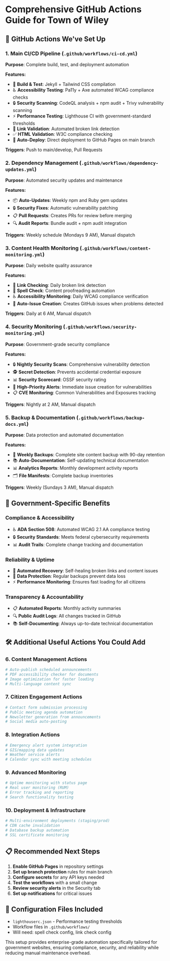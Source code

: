 # Comprehensive GitHub Actions Guide for Town of Wiley

## 🚀 GitHub Actions We've Set Up

### 1. **Main CI/CD Pipeline** (`.github/workflows/ci-cd.yml`)
**Purpose**: Complete build, test, and deployment automation

**Features:**
- 🔨 **Build & Test**: Jekyll + Tailwind CSS compilation
- ♿ **Accessibility Testing**: Pa11y + Axe automated WCAG compliance checks
- 🔒 **Security Scanning**: CodeQL analysis + npm audit + Trivy vulnerability scanning
- ⚡ **Performance Testing**: Lighthouse CI with government-standard thresholds
- 🔗 **Link Validation**: Automated broken link detection
- ✅ **HTML Validation**: W3C compliance checking
- 🚀 **Auto-Deploy**: Direct deployment to GitHub Pages on main branch

**Triggers**: Push to main/develop, Pull Requests

### 2. **Dependency Management** (`.github/workflows/dependency-updates.yml`)
**Purpose**: Automated security updates and maintenance

**Features:**
- 📦 **Auto-Updates**: Weekly npm and Ruby gem updates
- 🔒 **Security Fixes**: Automatic vulnerability patching
- 📋 **Pull Requests**: Creates PRs for review before merging
- 🔍 **Audit Reports**: Bundle audit + npm audit integration

**Triggers**: Weekly schedule (Mondays 9 AM), Manual dispatch

### 3. **Content Health Monitoring** (`.github/workflows/content-monitoring.yml`)
**Purpose**: Daily website quality assurance

**Features:**
- 🔗 **Link Checking**: Daily broken link detection
- 📝 **Spell Check**: Content proofreading automation
- ♿ **Accessibility Monitoring**: Daily WCAG compliance verification
- 🚨 **Auto-Issue Creation**: Creates GitHub issues when problems detected

**Triggers**: Daily at 6 AM, Manual dispatch

### 4. **Security Monitoring** (`.github/workflows/security-monitoring.yml`)
**Purpose**: Government-grade security compliance

**Features:**
- 🔒 **Nightly Security Scans**: Comprehensive vulnerability detection
- 🕵️ **Secret Detection**: Prevents accidental credential exposure
- 📊 **Security Scorecard**: OSSF security rating
- 🚨 **High-Priority Alerts**: Immediate issue creation for vulnerabilities
- 📋 **CVE Monitoring**: Common Vulnerabilities and Exposures tracking

**Triggers**: Nightly at 2 AM, Manual dispatch

### 5. **Backup & Documentation** (`.github/workflows/backup-docs.yml`)
**Purpose**: Data protection and automated documentation

**Features:**
- 💾 **Weekly Backups**: Complete site content backup with 90-day retention
- 📚 **Auto-Documentation**: Self-updating technical documentation
- 📊 **Analytics Reports**: Monthly development activity reports
- 🗂️ **File Manifests**: Complete backup inventories

**Triggers**: Weekly (Sundays 3 AM), Manual dispatch

## 🎯 Government-Specific Benefits

### **Compliance & Accessibility**
- ♿ **ADA Section 508**: Automated WCAG 2.1 AA compliance testing
- 🔒 **Security Standards**: Meets federal cybersecurity requirements
- 📊 **Audit Trails**: Complete change tracking and documentation

### **Reliability & Uptime**
- 🔄 **Automated Recovery**: Self-healing broken links and content issues
- 💾 **Data Protection**: Regular backups prevent data loss
- ⚡ **Performance Monitoring**: Ensures fast loading for all citizens

### **Transparency & Accountability**
- 📋 **Automated Reports**: Monthly activity summaries
- 🔍 **Public Audit Logs**: All changes tracked in GitHub
- 📚 **Self-Documenting**: Always up-to-date technical documentation

## 🛠️ Additional Useful Actions You Could Add

### **6. Content Management Actions**
```yaml
# Auto-publish scheduled announcements
# PDF accessibility checker for documents
# Image optimization for faster loading
# Multi-language content sync
```

### **7. Citizen Engagement Actions**
```yaml
# Contact form submission processing
# Public meeting agenda automation
# Newsletter generation from announcements
# Social media auto-posting
```

### **8. Integration Actions**
```yaml
# Emergency alert system integration
# GIS/mapping data updates
# Weather service alerts
# Calendar sync with meeting schedules
```

### **9. Advanced Monitoring**
```yaml
# Uptime monitoring with status page
# Real user monitoring (RUM)
# Error tracking and reporting
# Search functionality testing
```

### **10. Deployment & Infrastructure**
```yaml
# Multi-environment deployments (staging/prod)
# CDN cache invalidation
# Database backup automation
# SSL certificate monitoring
```

## 📋 Recommended Next Steps

1. **Enable GitHub Pages** in repository settings
2. **Set up branch protection** rules for main branch
3. **Configure secrets** for any API keys needed
4. **Test the workflows** with a small change
5. **Review security alerts** in the Security tab
6. **Set up notifications** for critical issues

## 🔧 Configuration Files Included

- `lighthouserc.json` - Performance testing thresholds
- Workflow files in `.github/workflows/`
- Will need: spell check config, link check config

This setup provides enterprise-grade automation specifically tailored for government websites, ensuring compliance, security, and reliability while reducing manual maintenance overhead.
